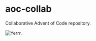 # aoc-collab
Collaborative Advent of Code repository.



![Yerrr.](http://jewishjournal.com/wp-content/uploads/2018/07/Alexandria_Ocasio-Cortez_official_high-resolution.jpg "Yerrr.")
